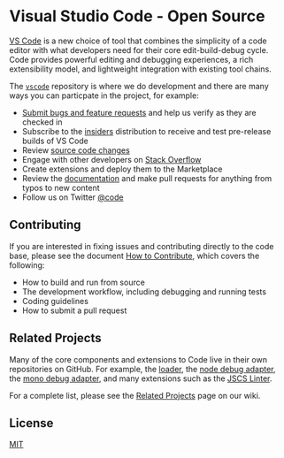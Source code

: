 # Visual Studio Code - Open Source

[VS Code](http://code.visualstudio.com) is a new choice of tool that combines the simplicity of a code editor with what developers need for their core edit-build-debug cycle. Code provides powerful editing and debugging experiences, a rich extensibility model, and lightweight integration with existing tool chains.


The [`vscode`](https://github.com/microsoft/vscode) repository is where we do development and there are many ways you can particpate in the project, for example:

* [Submit bugs and feature requests](https://github.com/microsoft/vscode/issues) and help us verify as they are checked in
* Subscribe to the [insiders](https://github.com/Microsoft/vscode/wiki/Insiders) distribution to receive and test pre-release builds of VS Code
* Review [source code changes](https://github.com/microsoft/vscode/pulls)
* Engage with other developers on [Stack Overflow](http://go.microsoft.com/fwlink/?LinkID=536384)
* Create extensions and deploy them to the Marketplace
* Review the [documentation](https://github.com/microsoft/vscode-docs) and make pull requests for anything from typos to new content
* Follow us on Twitter [@code](https://twitter.com/code)

## Contributing
If you are interested in fixing issues and contributing directly to the code base, please see the document [How to Contribute](https://github.com/Microsoft/vscode/wiki/How-to-Contribute), which covers the following:

* How to build and run from source
* The development workflow, including debugging and running tests
* Coding guidelines
* How to submit a pull request

## Related Projects
Many of the core components and extensions to Code live in their own repositories on GitHub. For example, the [loader](https://github.com/microsoft/vscode-loader), the [node debug adapter](https://github.com/microsoft/vscode-node-debug), the [mono debug adapter](https://github.com/microsoft/vscode-mono-debug), and many extensions such as the [JSCS Linter](https://github.com/microsoft/vscode-jscs).

For a complete list, please see the [Related Projects](https://github.com/Microsoft/vscode/wiki/Related-Projects) page on our wiki.

## License
[MIT](LICENSE.txt)